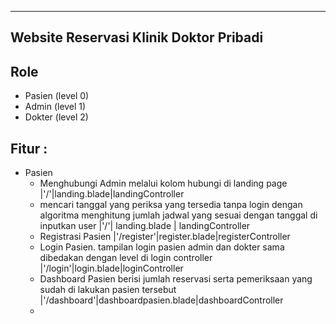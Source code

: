 ---
## Website Reservasi Klinik Doktor Pribadi
 ## Role
 - Pasien (level 0)
 - Admin (level 1)
 - Dokter (level 2)
## Fitur :
- Pasien 
    - Menghubungi Admin melalui kolom hubungi di landing page |'/'|landing.blade|landingController
    - mencari tanggal yang periksa yang tersedia tanpa login dengan algoritma menghitung jumlah jadwal yang sesuai dengan tanggal di inputkan user |'/'| landing.blade | landingController
    - Registrasi Pasien |'/register'|register.blade|registerController
    - Login Pasien. tampilan login pasien admin dan dokter sama dibedakan dengan level di login controller |'/login'|login.blade|loginController
    - Dashboard Pasien berisi jumlah reservasi serta pemeriksaan yang sudah di lakukan pasien tersebut |'/dashboard'|dashboardpasien.blade|dashboardController
    -
    
